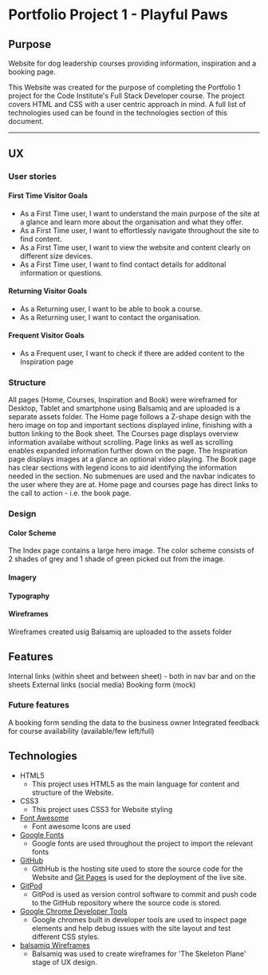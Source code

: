 # Portfolio Project 1 - Playful Paws
## Purpose

Website for dog leadership courses providing information, inspiration and a booking page. 

This Website was created for the purpose of completing the Portfolio 1 project for the Code Institute's Full Stack Developer course. 
The project covers HTML and CSS with a user centric approach in mind.  A full list of technologies used can be found in the technologies section of this document.

*** 
## UX
### User stories
#### First Time Visitor Goals
* As a First Time user, I want to understand the main purpose of the site at a glance and learn more about the organisation and what they offer.
* As a First Time user, I want to effortlessly navigate throughout the site to find content.
* As a First Time user, I want to view the website and content clearly on different size devices.
* As a First Time user, I want to find contact details for additonal information or questions.
#### Returning Visitor Goals
* As a Returning user, I want to be able to book a course.
* As a Returning user, I want to contact the organisation.
#### Frequent Visitor Goals
* As a Frequent user, I want to check if there are added content to the Inspiration page
### Structure
All pages (Home, Courses, Inspiration and Book) were wireframed for Desktop, Tablet and smartphone using Balsamiq and are uploaded is a separate assets folder. 
The Home page follows a Z-shape design with the hero image on top and important sections displayed inline, finishing with a button linking to the Book sheet.
The Courses page displays overview information availabe without scrolling. Page links as well as scrolling enables expanded information further down on the page.
The Inspiration page displays images at a glance an optional video playing.
The Book page has clear sections with legend icons to aid identifying the information needed in the section.
No submenues are used and the navbar indicates to the user where they are at. Home page and courses page has direct links to the call to action - i.e. the book page.
### Design
#### Color Scheme
The Index page contains a large hero image. The color scheme consists of 2 shades of grey and 1 shade of green picked out from the image.
#### Imagery
#### Typography
#### Wireframes
Wireframes created usig Balsamiq are uploaded to the assets folder
## Features
Internal links (within sheet and between sheet) - both in nav bar and on the sheets
External links (social media)
Booking form (mock)
### Future features
A booking form sending the data to the business owner
Integrated feedback for course availability (available/few left/full)
## Technologies
* HTML5
	* This project uses HTML5 as the main language for content and structure of the Website.
* CSS3
	* This project uses CSS3 for Website styling
* [Font Awesome](https://fontawesome.com/)
	* Font awesome Icons are used 
* [Google Fonts](https://fonts.google.com/)
	* Google fonts are used throughout the project to import the relevant fonts
* [GitHub](https://github.com/)
	* GithHub is the hosting site used to store the source code for the Website and [Git Pages](https://pages.github.com/) is used for the deployment of the live site.
* [GitPod]()
	* GitPod is used as version control software to commit and push code to the GitHub repository where the source code is stored.
* [Google Chrome Developer Tools](https://developers.google.com/web/tools/chrome-devtools)
	* Google chromes built in developer tools are used to inspect page elements and help debug issues with the site layout and test different CSS styles.
* [balsamiq Wireframes](https://balsamiq.com/wireframes/)
	* Balsamiq was used to create wireframes for 'The Skeleton Plane' stage of UX design.




